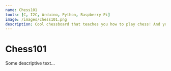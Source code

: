 ```yaml
---
name: Chess101
tools: [C, I2C, Arduino, Python, Raspberry Pi]
image: /images/chess101.png
description: Cool chessboard that teaches you how to play chess! And you can play against an AI...
---
```


# Chess101

Some descriptive text...
